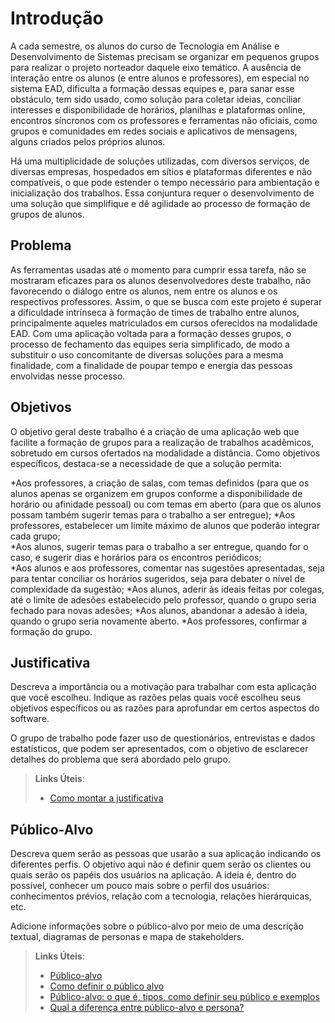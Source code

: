 # Introdução

   A cada semestre, os alunos do curso de Tecnologia em Análise e Desenvolvimento de Sistemas precisam se organizar em pequenos grupos para realizar o projeto norteador daquele eixo temático. A ausência de interação entre os alunos (e entre alunos e professores), em especial no sistema EAD, dificulta a formação dessas equipes e, para sanar esse obstáculo, tem sido usado, como solução para coletar ideias, conciliar interesses e disponibilidade de horários, planilhas e plataformas online, encontros síncronos com os professores e ferramentas não oficiais, como grupos e comunidades em redes sociais e aplicativos de mensagens, alguns criados pelos próprios alunos. 

  Há uma multiplicidade de soluções utilizadas, com diversos serviços, de diversas empresas, hospedados em sítios e plataformas diferentes e não compatíveis, o que pode estender o tempo necessário para ambientação e inicialização dos trabalhos. Essa conjuntura requer o desenvolvimento de uma solução que simplifique e dê agilidade ao processo de formação de grupos de alunos. 

## Problema
  As ferramentas usadas até o momento para cumprir essa tarefa, não se mostraram eficazes para os alunos desenvolvedores deste trabalho, não favorecendo o diálogo entre os alunos, nem entre os alunos e os respectivos professores. Assim, o que se busca com este projeto é superar a dificuldade intrínseca à formação de times de trabalho entre alunos, principalmente aqueles matriculados em cursos oferecidos na modalidade EAD. 
  Com uma aplicação voltada para a formação desses grupos, o processo de fechamento das equipes seria simplificado, de modo a substituir o uso concomitante de diversas soluções para a mesma finalidade, com a finalidade de poupar tempo e energia das pessoas envolvidas nesse processo. 


## Objetivos
  O objetivo geral deste trabalho é a criação de uma aplicação web que facilite a formação de grupos para a realização de trabalhos acadêmicos, sobretudo em cursos ofertados na modalidade a distância. 
  Como objetivos específicos, destaca-se a necessidade de que a solução permita: 

*Aos professores, a criação de salas, com temas definidos (para que os alunos apenas se organizem em grupos conforme a disponibilidade de horário ou afinidade pessoal) ou com temas em aberto (para que os alunos possam também sugerir temas para o trabalho a ser entregue); 
*Aos professores, estabelecer um limite máximo de alunos que poderão integrar cada grupo;	 
*Aos alunos, sugerir temas para o trabalho a ser entregue, quando for o caso, e sugerir dias e horários para os encontros periódicos; 		 
*Aos alunos e aos professores, comentar nas sugestões apresentadas, seja para tentar conciliar os horários sugeridos, seja para debater o nível de complexidade da sugestão; 
*Aos alunos, aderir às ideais feitas por colegas, até o limite de adesões estabelecido pelo professor, quando o grupo seria fechado para novas adesões; 
*Aos alunos, abandonar a adesão à ideia, quando o grupo seria novamente aberto. 
*Aos professores, confirmar a formação do grupo. 

## Justificativa

Descreva a importância ou a motivação para trabalhar com esta aplicação que você escolheu. Indique as razões pelas quais você escolheu seus objetivos específicos ou as razões para aprofundar em certos aspectos do software.

O grupo de trabalho pode fazer uso de questionários, entrevistas e dados estatísticos, que podem ser apresentados, com o objetivo de esclarecer detalhes do problema que será abordado pelo grupo.

> **Links Úteis**:
> - [Como montar a justificativa](https://guiadamonografia.com.br/como-montar-justificativa-do-tcc/)

## Público-Alvo

Descreva quem serão as pessoas que usarão a sua aplicação indicando os diferentes perfis. O objetivo aqui não é definir quem serão os clientes ou quais serão os papéis dos usuários na aplicação. A ideia é, dentro do possível, conhecer um pouco mais sobre o perfil dos usuários: conhecimentos prévios, relação com a tecnologia, relações
hierárquicas, etc.

Adicione informações sobre o público-alvo por meio de uma descrição textual, diagramas de personas e mapa de stakeholders.

> **Links Úteis**:
> - [Público-alvo](https://blog.hotmart.com/pt-br/publico-alvo/)
> - [Como definir o público alvo](https://exame.com/pme/5-dicas-essenciais-para-definir-o-publico-alvo-do-seu-negocio/)
> - [Público-alvo: o que é, tipos, como definir seu público e exemplos](https://klickpages.com.br/blog/publico-alvo-o-que-e/)
> - [Qual a diferença entre público-alvo e persona?](https://rockcontent.com/blog/diferenca-publico-alvo-e-persona/)
